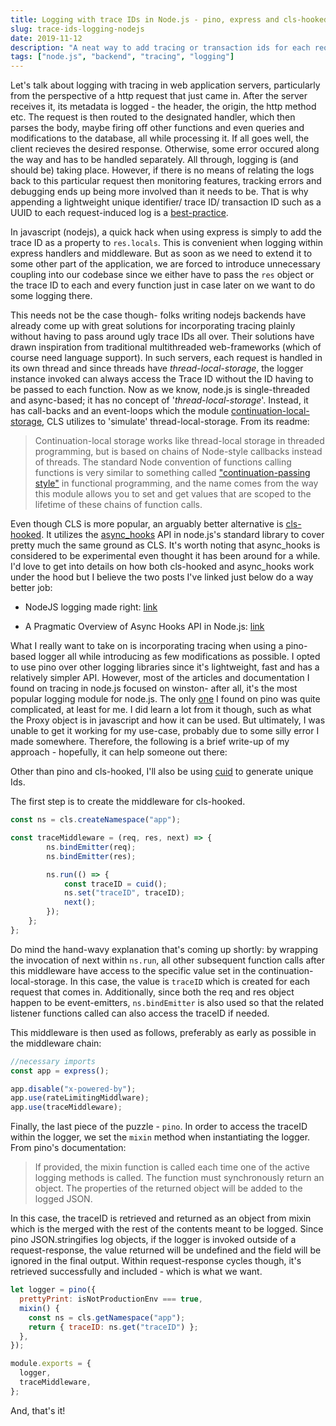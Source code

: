 ```yaml
---
title: Logging with trace IDs in Node.js - pino, express and cls-hooked
slug: trace-ids-logging-nodejs
date: 2019-11-12
description: "A neat way to add tracing or transaction ids for each request-response cycle with as little modification to the rest of the code as possible"
tags: ["node.js", "backend", "tracing", "logging"]
---
```


Let's talk about logging with tracing in web application servers, particularly from the perspective of a http request that just came in. After the server receives it, its metadata is logged - the header, the origin, the http method etc. The request is then routed to the designated handler, which then parses the body, maybe firing off other functions and even queries and modifications to the database, all while processing it. If all goes well, the client recieves the desired response. Otherwise, some error occured along the way and has to be handled separately. All through, logging is (and should be) taking place. However, if there is no means of relating the logs back to this particular request then monitoring features, tracking errors and debugging ends up being more involved than it needs to be. That is why appending a lightweight unique identifier/ trace ID/ transaction ID such as a UUID to each request-induced log is a [best-practice](https://github.com/goldbergyoni/nodebestpractices/blob/master/sections/production/assigntransactionid.md).

In javascript (nodejs), a quick hack when using express is simply to add the trace ID as a property to `res.locals`. This is convenient when logging within express handlers and middleware. But as soon as we need to extend it to some other part of the application, we are forced to introduce unnecessary coupling into our codebase since we either have to pass the `res` object or the trace ID to each and every function just in case later on we want to do some logging there.

This needs not be the case though- folks writing nodejs backends have already come up with great solutions for incorporating tracing plainly without having to pass around ugly trace IDs all over. Their solutions have drawn inspiration from traditional multithreaded web-frameworks (which of course need language support). In such servers, each request is handled in its own thread and since threads have _thread-local-storage_, the logger instance invoked can always access the Trace ID without the ID having to be passed to each function. Now as we know, node.js is single-threaded and async-based; it has no concept of '_thread-local-storage_'. Instead, it has call-backs and an event-loops which the module [continuation-local-storage](https://www.npmjs.com/package/continuation-local-storage), CLS utilizes to 'simulate' thread-local-storage. From its readme:

> Continuation-local storage works like thread-local storage in threaded programming, but is based on chains of Node-style callbacks instead of threads. The standard Node convention of functions calling functions is very similar to something called ["continuation-passing style"](http://en.wikipedia.org/wiki/Continuation-passing_style) in functional programming, and the name comes from the way this module allows you to set and get values that are scoped to the lifetime of these chains of function calls.

Even though CLS is more popular, an arguably better alternative is [cls-hooked](https://www.npmjs.com/package/cls-hooked). It utilizes the [async_hooks](https://nodejs.org/api/async_hooks.html) API in node.js's standard library to cover pretty much the same ground as CLS. It's worth noting that async_hooks is considered to be experimental even thought it has been around for a while. I'd love to get into details on how both cls-hooked and async_hooks work under the hood but I believe the two posts I've linked just below do a way better job:

- NodeJS logging made right: [link](https://itnext.io/nodejs-logging-made-right-117a19e8b4ce)

- A Pragmatic Overview of Async Hooks API in Node.js: [link](https://itnext.io/a-pragmatic-overview-of-async-hooks-api-in-node-js-e514b31460e9)

What I really want to take on is incorporating tracing when using a pino-based logger all while introducing as few modifications as possible. I opted to use pino over other logging libraries since it's lightweight, fast and has a relatively simpler API. However, most of the articles and documentation I found on tracing in node.js focused on winston- after all, it's the most popular logging module for node.js. The only [one](https://itnext.io/nodejs-logging-made-right-117a19e8b4ce) I found on pino was quite complicated, at least for me. I did learn a lot from it though, such as what the Proxy object is in javascript and how it can be used. But ultimately, I was unable to get it working for my use-case, probably due to some silly error I made somewhere. Therefore, the following is a brief write-up of my approach - hopefully, it can help someone out there:

Other than pino and cls-hooked, I'll also be using [cuid](https://www.npmjs.com/package/cuid) to generate unique Ids.

The first step is to create the middleware for cls-hooked.

```javascript
const ns = cls.createNamespace("app");

const traceMiddleware = (req, res, next) => {
        ns.bindEmitter(req);
        ns.bindEmitter(res);

        ns.run(() => {
            const traceID = cuid();
            ns.set("traceID", traceID);
            next();
        });
    };
};
```

Do mind the hand-wavy explanation that's coming up shortly: by wrapping the invocation of next within `ns.run`, all other subsequent function calls after this middleware have access to the specific value set in the continuation-local-storage. In this case, the value is `traceID` which is created for each request that comes in. Additionally, since both the req and res object happen to be event-emitters, `ns.bindEmitter` is also used so that the related listener functions called can also access the traceID if needed.

This middleware is then used as follows, preferably as early as possible in the middleware chain:

```javascript
//necessary imports
const app = express();

app.disable("x-powered-by");
app.use(rateLimitingMiddlware);
app.use(traceMiddleware);
```

Finally, the last piece of the puzzle - `pino`. In order to access the traceID within the logger, we set the `mixin` method when instantiating the logger. From pino's documentation:

> If provided, the mixin function is called each time one of the active logging methods is called. The function must synchronously return an object. The properties of the returned object will be added to the logged JSON.

In this case, the traceID is retrieved and returned as an object from mixin which is the merged with the rest of the contents meant to be logged. Since pino JSON.stringifies log objects, if the logger is invoked outside of a request-response, the value returned will be undefined and the field will be ignored in the final output. Within request-response cycles though, it's retrieved successfully and included - which is what we want.

```javascript
let logger = pino({
  prettyPrint: isNotProductionEnv === true,
  mixin() {
    const ns = cls.getNamespace("app");
    return { traceID: ns.get("traceID") };
  },
});

module.exports = {
  logger,
  traceMiddleware,
};
```

And, that's it!
